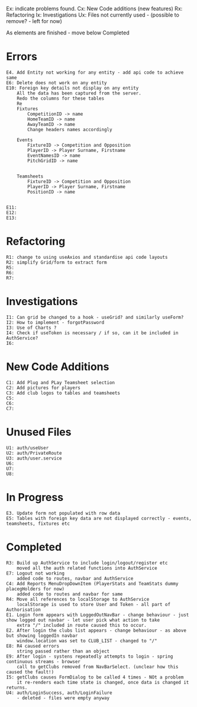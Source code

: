 Ex: indicate problems found.
Cx: New Code additions (new features)
Rx: Refactoring
Ix: Investigations
Ux: Files not currently used - (possible to remove? - left for now)

As elements are finished - move below Completed

# Errors
    E4. Add Entity not working for any entity - add api code to achieve same
    E6: Delete does not work on any entity
    E10: Foreign key details not display on any entity
        All the data has been captured from the server.
        Redo the columns for these tables
        Re
        Fixtures
            CompetitionID -> name
            HomeTeamID -> name
            AwayTeamID -> name
            Change headers names accordingly

        Events
            FixtureID -> Competition and Opposition
            PlayerID -> Player Surname, Firstname
            EventNamesID -> name
            PitchGridID -> name
            

        Teamsheets
            FixtureID -> Competition and Opposition
            PlayerID -> Player Surname, Firstname
            PositionID -> name


    E11: 
    E12: 
    E13: 

    
# Refactoring
    R1: change to using useAxios and standardise api code layouts
    R2: simplify Grid/form to extract form
    R5:
    R6:
    R7: 

# Investigations
    I1: Can grid be changed to a hook - useGrid? and similarly useForm?
    I2: How to implement - forgotPassword
    I3: Use of Charts ?
    I4: Check if useToken is necessary / if so, can it be included in AuthService?
    I6:

# New Code Additions
    C1: Add Plug and PLay Teamsheet selection
    C2: Add pictures for players
    C3: Add club logos to tables and teamsheets
    C5: 
    C6:
    C7:

# Unused Files
    U1: auth/useUser
    U2: auth/PrivateRoute
    U3: auth/user.service
    U6: 
    U7: 
    U8: 


# In Progress
    E3. Update form not populated with row data
    E5: Tables with foreign key data are not displayed correctly - events, teamsheets, fixtures etc

# Completed

    R3: Build up AuthService to include login/logout/register etc
        moved all the auth related functions into AuthService
    E7: Logout not working
        added code to routes, navbar and AuthService 
    C4: Add Reports MenuDropDownItem (PlayerStats and TeamStats dummy placegHolders for now)
        added code to routes and navbar for same
    R4: Move all references to localStorage to AuthService
        localStorage is used to store User and Token - all part of Authorisation
    E1. Login form appears with LoggedOutNavBar - change behaviour - just show logged out navbar - let user pick what action to take
        extra "/" included in route caused this to occur.
    E2. After login the clubs list appears - change behaviour - as above but showing loggedIn navbar
        window.location was set to CLUB_LIST - changed to "/"
    E8: R4 caused errors
        string passed rather than an object
    E9: After login - systens repeatedly attempts to login - spring continuous streams - browser 
        call to getClubs removed from NavBarSelect. (unclear how this caused the fault!)
    I5: getClubs causes FormDialog to be called 4 times - NOt a problem
        it re-renders each time state is changed, once data is changed it returns.
    U4: auth/LoginSuccess, auth/LoginFailure 
        - deleted - files were empty anyway




